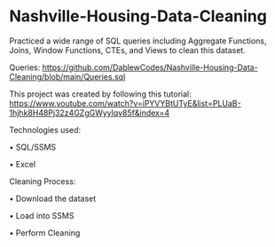 # Nashville-Housing-Data-Cleaning


Practiced a wide range of SQL queries including Aggregate Functions, Joins, Window Functions, CTEs, and Views to clean this dataset.

Queries: https://github.com/DablewCodes/Nashville-Housing-Data-Cleaning/blob/main/Queries.sql

This project was created by following this tutorial: https://www.youtube.com/watch?v=iPYVYBtUTyE&list=PLUaB-1hjhk8H48Pj32z4GZgGWyylqv85f&index=4

Technologies used:

• SQL/SSMS

• Excel

Cleaning Process:

• Download the dataset

• Load into SSMS

• Perform Cleaning
